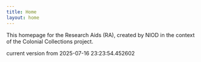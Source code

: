 ```yaml
---
title: Home
layout: home
---
```


This homepage for the Research Aids (RA), created by NIOD in the context of the Colonial Collections project. 


current version from 2025-07-16 23:23:54.452602